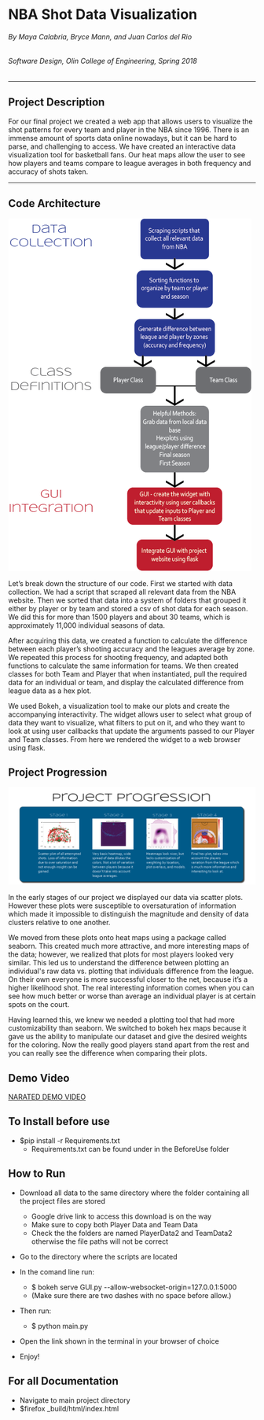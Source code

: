 # NBA Shot Data Visualization


###### By Maya Calabria, Bryce Mann, and Juan Carlos del Rio
###### Software Design, Olin College of Engineering, Spring 2018

***

## Project Description
For our final project we created a web app that allows users to visualize the shot patterns for every team and player in the NBA since 1996. There is an immense amount of sports data online nowadays, but it can be hard to parse, and challenging to access. We have created an interactive data visualization tool for basketball fans. Our heat maps allow the user to see how players and teams compare to league averages in both frequency and
accuracy of shots taken.

***
## Code Architecture

![Architecture]

[Architecture]: https://raw.githubusercontent.com/mayacalabria/FinalSoftDesProject/master/ClassMaterials/architecture_final.png "High level system diagram"

Let’s break down the structure of our code. First we started with data collection. We had a script that scraped all relevant data from the NBA website. Then we sorted that data into a system of folders that grouped it either by player or by team and stored a csv of shot data for each season. We did this for more than 1500 players and about 30 teams, which is approximately 11,000 individual seasons of data.

After acquiring this data, we created a function to calculate the difference between each player’s shooting accuracy and the leagues average by zone. We repeated this process for shooting frequency, and adapted both functions to calculate the same information for teams. We then created classes for both Team and Player that when instantiated, pull the required data for an individual or team, and display the calculated difference from league data as a hex plot.

We used Bokeh, a visualization tool to make our plots and create the accompanying interactivity. The widget allows user to select what group of data they want to visualize, what filters to put on it, and who they want to look at using user callbacks that update the arguments passed to our Player and Team classes. From here we rendered the widget to a web browser using flask.


## Project Progression

![Progression]

[Progression]: https://raw.githubusercontent.com/mayacalabria/FinalSoftDesProject/master/ClassMaterials/progress.png "Project development over time"

In the early stages of our project we displayed our data via scatter plots. However these plots were susceptible to oversaturation of information which made it impossible to distinguish the magnitude and density of data clusters relative to one another.

We moved from these plots onto heat maps using a package called seaborn. This created much more attractive, and more interesting maps of the data; however, we realized that plots for most players looked very similar. This led us to understand the difference between plotting an individual's raw data vs. plotting that individuals difference from the league. On their own everyone is more successful closer to the net, because it’s a higher likelihood shot. The real interesting information comes when you can see how much better or worse than average an individual player is at certain spots on the court.

Having learned this, we knew we needed a plotting tool that had more customizability than seaborn. We switched to bokeh hex maps because it gave us the ability to manipulate our dataset and give the desired weights for the coloring. Now the really good players stand apart from the rest and you can really see the difference when comparing their plots.


## Demo Video

[NARATED DEMO VIDEO](https://www.youtube.com/watch?v=yQ2LuFMj8M4&feature=youtu.be)

## To Install before use

* $pip install -r Requirements.txt
  * Requirements.txt can be found under in the BeforeUse folder

## How to Run

* Download all data to the same directory where the folder containing all the project files are stored
  * Google drive link to access this download is on the way
  * Make sure to copy both Player Data and Team Data
  * Check the the folders are named PlayerData2 and TeamData2 otherwise the file paths will not be correct

* Go to the directory where the scripts are located

* In the comand line run:
  * $ bokeh serve GUI.py \-\-allow-websocket-origin=127.0.0.1:5000
  * (Make sure there are two dashes with no space before allow.)

* Then run:
  * $ python main.py

* Open the link shown in the terminal in your browser of choice

* Enjoy!

## For all Documentation
 * Navigate to main project directory
 * $firefox _build/html/index.html
